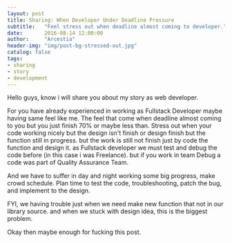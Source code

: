 ```yaml
---
layout: post
title: Sharing: When Developer Under Deadline Pressure
subtitle:   "Feel stress out when deadline almost coming to developer."
date:       2016-08-14 12:00:00
author:     "Arcestia"
header-img: "img/post-bg-stressed-out.jpg"
catalog: false
tags:
- sharing
- story
- development
---
```


Hello guys, know i will share you about my story as web developer.

For you have already experienced in working as Fullstack Developer maybe having same feel like me.
The feel that come when deadline almost coming to you but you just finish 70% or maybe less than.
Stress out when your code working nicely but the design isn't finish or design finish but the function still in progress.
but the work is still not finish just by code the function and design it.
as Fullstack developer we must test and debug the code before (in this case i was Freelance). but if you work in team Debug a code was part of Quality Assurance Team.

And we have to suffer in day and night working some big progress, make crowd schedule. Plan time to test the code, troubleshooting, patch the bug, and implement to the design.

FYI, we having trouble just when we need make new function that not in our library source. and when we stuck with design idea, this is the biggest problem.

Okay then maybe enough for fucking this post.
